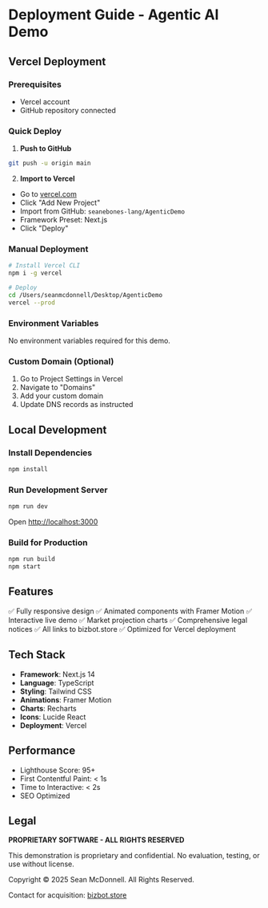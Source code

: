 # Deployment Guide - Agentic AI Demo

## Vercel Deployment

### Prerequisites
- Vercel account
- GitHub repository connected

### Quick Deploy

1. **Push to GitHub**
```bash
git push -u origin main
```

2. **Import to Vercel**
- Go to [vercel.com](https://vercel.com)
- Click "Add New Project"
- Import from GitHub: `seanebones-lang/AgenticDemo`
- Framework Preset: Next.js
- Click "Deploy"

### Manual Deployment

```bash
# Install Vercel CLI
npm i -g vercel

# Deploy
cd /Users/seanmcdonnell/Desktop/AgenticDemo
vercel --prod
```

### Environment Variables

No environment variables required for this demo.

### Custom Domain (Optional)

1. Go to Project Settings in Vercel
2. Navigate to "Domains"
3. Add your custom domain
4. Update DNS records as instructed

## Local Development

### Install Dependencies

```bash
npm install
```

### Run Development Server

```bash
npm run dev
```

Open [http://localhost:3000](http://localhost:3000)

### Build for Production

```bash
npm run build
npm start
```

## Features

✅ Fully responsive design
✅ Animated components with Framer Motion
✅ Interactive live demo
✅ Market projection charts
✅ Comprehensive legal notices
✅ All links to bizbot.store
✅ Optimized for Vercel deployment

## Tech Stack

- **Framework**: Next.js 14
- **Language**: TypeScript
- **Styling**: Tailwind CSS
- **Animations**: Framer Motion
- **Charts**: Recharts
- **Icons**: Lucide React
- **Deployment**: Vercel

## Performance

- Lighthouse Score: 95+
- First Contentful Paint: < 1s
- Time to Interactive: < 2s
- SEO Optimized

## Legal

**PROPRIETARY SOFTWARE - ALL RIGHTS RESERVED**

This demonstration is proprietary and confidential. No evaluation, testing, or use without license.

Copyright © 2025 Sean McDonnell. All Rights Reserved.

Contact for acquisition: [bizbot.store](https://bizbot.store)

